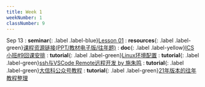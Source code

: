 ```yaml
---
title: Week 1
weekNumber: 1
classNumber: 9
---
```


Sep 13
: **seminar**{: .label .label-blue}[Lesson 01](/ics-23-fall/assets/class9/slides/Lesson_01.pdf)
  : **resources**{: .label .label-green}[课程资源链接(PPT/教材电子版/往年题)](https://disk.pku.edu.cn/#/link/FA4FB78A737226AF7CFA00F3CF1A010A)
: **doc**{: .label .label-yellow}[ICS小班#9回课安排](https://docs.qq.com/sheet/DUW1tWHdhQ0FScmJt?tab=BB08J2)
  : **tutorial**{: .label .label-green}[Linux环境配置](https://mp.weixin.qq.com/s/Xa8-OOddoAKoulUQjE8k3Q)
: **tutorial**{: .label .label-green}[ssh与VSCode Remote远程开发 by 施朱鸣](https://mp.weixin.qq.com/s/cnEFK1VX2hM_VBev8MdpVQ)
  : **tutorial**{: .label .label-green}[大信科公众号教程](/ics-23-fall/assets/class9/1-大信科公众号教程)
: **tutorial**{: .label .label-green}[21年版本的往年教程整理](/ics-23-fall/assets/class9/1-21年版本的往年教程整理)